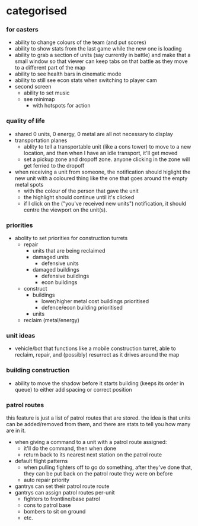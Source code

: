 # categorised

### for casters

- ability to change colours of the team (and put scores)
- ability to show stats from the last game while the new one is loading
- ability to grab a section of units (say currently in battle) and make that a small window so that viewer can keep tabs on that battle as they move to a different part of the map
- ability to see health bars in cinematic mode
- ability to still see econ stats when switching to player cam
- second screen
  - ability to set music
  - see minimap
    - with hotspots for action

### quality of life

- shared 0 units, 0 energy, 0 metal are all not necessary to display
- transportation planes
  - ablity to tell a transportable unit (like a cons tower) to move to a new location, and then when I have an idle transport, it'll get moved
  - set a pickup zone and dropoff zone. anyone clicking in the zone will get ferried to the dropoff
- when receiving a unit from someone, the notification should higlight the new unit with a coloured thing like the one that goes around the empty metal spots
  - with the colour of the person that gave the unit
  - the highlight should continue until it's clicked
  - if I click on the ("you've received new units") notification, it should centre the viewport on the unit(s).

### priorities

- abolity to set priorities for construction turrets
  - repair
    - units that are being reclaimed
    - damaged units
      - defensive units
    - damaged buildings
      - defensive buildings
      - econ buildings
  - construct
    - buildings
      - lower/higher metal cost buildings prioritised
      - defence/econ building prioritised
    - units
  - reclaim (metal/energy)

### unit ideas

- vehicle/bot that functions like a mobile construction turret, able to reclaim, repair, and (possibly) resurrect as it drives around the map

### building construction

- ability to move the shadow before it starts building (keeps its order in queue) to either add spacing or correct position

### patrol routes

this feature is just a list of patrol routes that are stored. the idea is that units can be added/removed from them, and there are stats to tell you how many are in it.

- when giving a command to a unit with a patrol route assigned:
  - it'll do the command, then when done
  - return back to its nearest next station on the patrol route
- default flight patterns
  - when pulling fighters off to go do something, after they've done that, they can be put back on the patrol route they were on before
  - auto repair priority
- gantrys can set their patrol route route
- gantrys can assign patrol routes per-unit
  - fighters to frontline/base patrol
  - cons to patrol base
  - bombers to sit on ground
  - etc.
